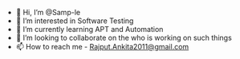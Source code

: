 - 👋 Hi, I’m @Samp-le
- 👀 I’m interested in Software Testing
- 🌱 I’m currently learning APT and Automation
- 💞️ I’m looking to collaborate on the who is working on such things
- 📫 How to reach me - Rajput.Ankita2011@gmail.com

<!---
Samp-le/Samp-le is a ✨ special ✨ repository because its `README.md` (this file) appears on your GitHub profile.
You can click the Preview link to take a look at your changes.
--->
